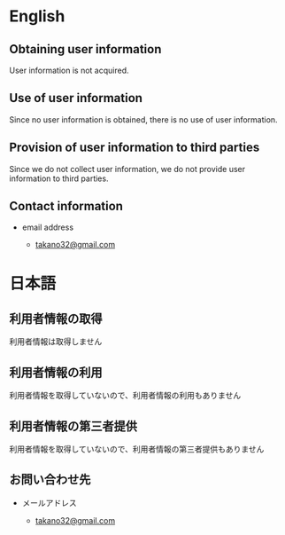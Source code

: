 # English

## Obtaining user information

User information is not acquired.

## Use of user information

Since no user information is obtained, there is no use of user information.

## Provision of user information to third parties

Since we do not collect user information, we do not provide user information to third parties.

## Contact information

- email address

  - takano32@gmail.com


# 日本語

## 利用者情報の取得	

利用者情報は取得しません	


## 利用者情報の利用


利用者情報を取得していないので、利用者情報の利用もありません	


## 利用者情報の第三者提供	

利用者情報を取得していないので、利用者情報の第三者提供もありません	


## お問い合わせ先	


- メールアドレス

  - takano32@gmail.com
